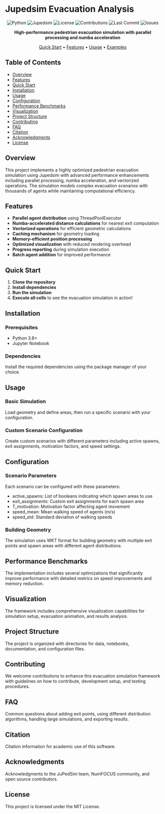 # Jupedsim Evacuation Analysis

<div align="center">

![Python](https://img.shields.io/badge/Python-3.8%2B-blue.svg)
![Jupedsim](https://img.shields.io/badge/Jupedsim-0.2.0-green.svg)
![License](https://img.shields.io/badge/License-MIT-yellow.svg)
![Contributions](https://img.shields.io/badge/Contributions-Welcome-orange.svg)
![Last Commit](https://img.shields.io/github/last-commit/Kandil2001/Jupedsim-Evacuation-Analysis)
![Issues](https://img.shields.io/github/issues/Kandil2001/Jupedsim-Evacuation-Analysis)

**High-performance pedestrian evacuation simulation with parallel processing and numba acceleration**

[Quick Start](#quick-start) • [Features](#features) • [Usage](#usage) • [Examples](#examples)

</div>

## Table of Contents

- [Overview](#overview)
- [Features](#features)
- [Quick Start](#quick-start)
- [Installation](#installation)
- [Usage](#usage)
- [Configuration](#configuration)
- [Performance Benchmarks](#performance-benchmarks)
- [Visualization](#visualization)
- [Project Structure](#project-structure)
- [Contributing](#contributing)
- [FAQ](#faq)
- [Citation](#citation)
- [Acknowledgments](#acknowledgments)
- [License](#license)

## Overview

This project implements a highly optimized pedestrian evacuation simulation using Jupedsim with advanced performance enhancements including parallel processing, numba acceleration, and vectorized operations. The simulation models complex evacuation scenarios with thousands of agents while maintaining computational efficiency.

## Features

- **Parallel agent distribution** using ThreadPoolExecutor
- **Numba-accelerated distance calculations** for nearest exit computation
- **Vectorized operations** for efficient geometric calculations
- **Caching mechanism** for geometry loading
- **Memory-efficient position processing**
- **Optimized visualization** with reduced rendering overhead
- **Progress reporting** during simulation execution
- **Batch agent addition** for improved performance

## Quick Start

1. **Clone the repository**
2. **Install dependencies**
3. **Run the simulation**
4. **Execute all cells** to see the evacuation simulation in action!

## Installation

### Prerequisites
- Python 3.8+
- Jupyter Notebook

### Dependencies

Install the required dependencies using the package manager of your choice.

## Usage

### Basic Simulation

Load geometry and define areas, then run a specific scenario with your configuration.

### Custom Scenario Configuration

Create custom scenarios with different parameters including active spawns, exit assignments, motivation factors, and speed settings.

## Configuration

### Scenario Parameters

Each scenario can be configured with these parameters:

- active_spawns: List of booleans indicating which spawn areas to use
- exit_assignments: Custom exit assignments for each spawn area
- T_motivation: Motivation factor affecting agent movement
- speed_mean: Mean walking speed of agents (m/s)
- speed_std: Standard deviation of walking speeds

### Building Geometry

The simulation uses WKT format for building geometry with multiple exit points and spawn areas with different agent distributions.

## Performance Benchmarks

The implementation includes several optimizations that significantly improve performance with detailed metrics on speed improvements and memory reduction.

## Visualization

The framework includes comprehensive visualization capabilities for simulation setup, evacuation animation, and results analysis.

## Project Structure

The project is organized with directories for data, notebooks, documentation, and configuration files.

## Contributing

We welcome contributions to enhance this evacuation simulation framework with guidelines on how to contribute, development setup, and testing procedures.

## FAQ

Common questions about adding exit points, using different distribution algorithms, handling large simulations, and exporting results.

## Citation

Citation information for academic use of this software.

## Acknowledgments

Acknowledgments to the JuPedSim team, NumFOCUS community, and open source contributors.

## License

This project is licensed under the MIT License.
